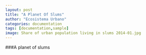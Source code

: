 ```yaml
---
layout: post
title: "A Planet Of Slums"
author: "Ecosistema Urbano"
categories: documentation
tags: [documentation,sample]
image: Share of urban population living in slums 2014-01.jpg
---
```


###A planet of slums
